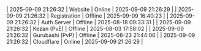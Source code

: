 | 2025-09-09 21:26:32 | Website | Online | 2025-09-09 21:26:29 |
| 2025-09-09 21:26:32 | Registration | Offline | 2025-09-09 16:40:23 |
| 2025-09-09 21:26:32 | Auth Server | Offline | 2025-08-18 09:33:31 |
| 2025-09-09 21:26:32 | Kezan (PvE) | Offline | 2025-08-03 17:58:02 |
| 2025-09-09 21:26:32 | Gurubashi (PvP) | Offline | 2025-08-23 21:44:06 |
| 2025-09-09 21:26:32 | Cloudflare | Online | 2025-09-09 21:26:29 |
